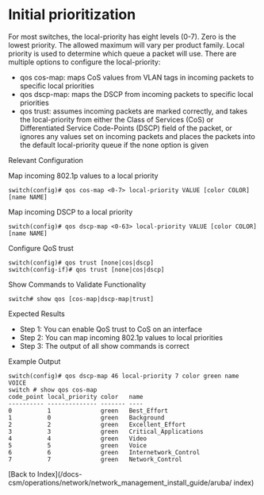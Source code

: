 # Initial prioritization 

For most switches, the local-priority has eight levels (0-7). Zero is the lowest priority. The allowed maximum will vary per product family. Local priority is used to determine which queue a packet will use. There are multiple options to configure the local-priority:
 
* qos cos-map: maps CoS values from VLAN tags in incoming packets to specific local priorities 
* qos dscp-map: maps the DSCP from incoming packets to specific local priorities 
* qos trust: assumes incoming packets are marked correctly, and takes the local-priority from either the Class of Services (CoS) or Differentiated Service Code-Points (DSCP) field of the packet, or ignores any values set on incoming packets and places the packets into the default local-priority queue if the none option is given 

Relevant Configuration 

Map incoming 802.1p values to a local priority 

```
switch(config)# qos cos-map <0-7> local-priority VALUE [color COLOR] [name NAME]
```

Map incoming DSCP to a local priority 

```
switch(config)# qos dscp-map <0-63> local-priority VALUE [color COLOR] [name NAME]
```

Configure QoS trust 

```
switch(config)# qos trust [none|cos|dscp]
switch(config-if)# qos trust [none|cos|dscp]
```

Show Commands to Validate Functionality 

```
switch# show qos [cos-map|dscp-map|trust]
```

Expected Results 

* Step 1: You can enable QoS trust to CoS on an interface
* Step 2: You can map incoming 802.1p values to local priorities 
* Step 3: The output of all show commands is correct
 
Example Output 

```
switch(config)# qos dscp-map 46 local-priority 7 color green name VOICE
switch # show qos cos-map
code_point local_priority color   name
---------- -------------- ------- ----
0          1              green   Best_Effort
1          0              green   Background
2          2              green   Excellent_Effort
3          3              green   Critical_Applications
4          4              green   Video
5          5              green   Voice
6          6              green   Internetwork_Control
7          7              green   Network_Control
```

[Back to Index](/docs-csm/operations/network/network_management_install_guide/aruba/
index)